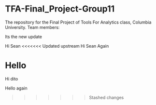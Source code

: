 # TFA-Final_Project-Group11
The repository for the Final Project of Tools For Analytics class, Columbia University. Team members:

Its the new update

Hi Sean
<<<<<<< Updated upstream
Hi Sean Again

Hello
=======
Hi dito 

Hello again
>>>>>>> Stashed changes
